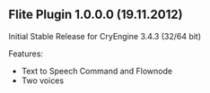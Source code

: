Flite Plugin 1.0.0.0 (19.11.2012)
---------------------------------
Initial Stable Release for CryEngine 3.4.3 (32/64 bit)

Features:
- Text to Speech Command and Flownode
- Two voices